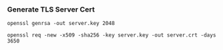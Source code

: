 ### Generate TLS Server Cert

```
openssl genrsa -out server.key 2048

openssl req -new -x509 -sha256 -key server.key -out server.crt -days 3650
```
